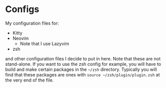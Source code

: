 # Configs
My configuration files for:
* Kitty
* Neovim
  * Note that I use Lazyvim
* zsh

and other configuration files I decide to put in here.
Note that these are not stand-alone. If you want to use the zsh config for example, you will have to build and make certain packages in the `~/zsh` directory. Typically you will find that these packages are ones with `source ~/zsh/plugin/plugin.zsh` at the very end of the file.
